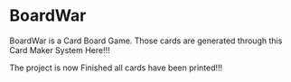 # BoardWar
BoardWar is a Card Board Game.
Those cards are generated through this Card Maker System Here!!!

The project is now Finished all cards have been printed!!!
